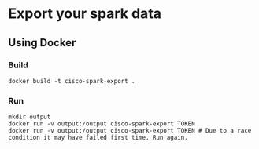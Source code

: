 # Export your spark data


## Using Docker

### Build
```
docker build -t cisco-spark-export .
```

### Run
```
mkdir output
docker run -v output:/output cisco-spark-export TOKEN
docker run -v output:/output cisco-spark-export TOKEN # Due to a race condition it may have failed first time. Run again.
```
